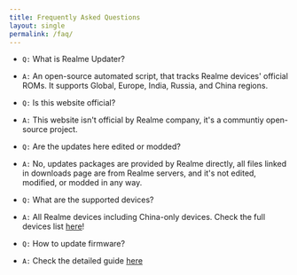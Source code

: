 ```yaml
---
title: Frequently Asked Questions
layout: single
permalink: /faq/
---
```

* ```Q:``` What is Realme Updater?
* ```A:``` An open-source automated script, that tracks Realme devices' official ROMs. It supports Global, Europe, India, Russia, and China regions.

* ```Q:``` Is this website official?
* ```A:``` This website isn't official by Realme company, it's a communtiy open-source project.

* ```Q:``` Are the updates here edited or modded?
* ```A:``` No, updates packages are provided by Realme directly, all files linked in downloads page are from Realme servers, and it's not edited, modified, or modded in any way.

* ```Q:``` What are the supported devices?
* ```A:``` All Realme devices including China-only devices. Check the full devices list [here](/supported/)!

* ```Q:``` How to update firmware?
* ```A:``` Check the detailed guide [here](/guides/how-to-update-your-realme-device/)
